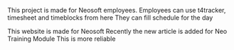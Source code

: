 This project is made for Neosoft employees.
Employees can use t4tracker, timesheet and timeblocks from here
They can fill schedule for the day

This website is made for Neosoft
Recently the new article is added for Neo Training Module
This is more reliable
